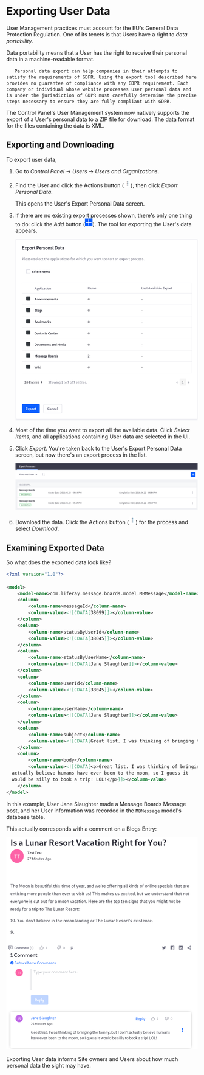 # Exporting User Data

User Management practices must account for the EU's General Data Protection Regulation. One of its tenets is that Users have a right to _data portability_.

Data portability means that a User has the right to receive their personal data in a machine-readable format.

```note::
   Personal data export can help companies in their attempts to satisfy the requirements of GDPR. Using the export tool described here provides no guarantee of compliance with any GDPR requirement. Each company or individual whose website processes user personal data and is under the jurisdiction of GDPR must carefully determine the precise steps necessary to ensure they are fully compliant with GDPR.
```

The Control Panel's User Management system now natively supports the export of a User's personal data to a ZIP file for download. The data format for the files containing the data is XML.

## Exporting and Downloading

To export user data,

1. Go to *Control Panel* &rarr; *Users* &rarr; *Users and Organizations*.

1. Find the User and click the Actions button (![Actions](./exporting-user-data/images/icon-actions.png)), then click *Export Personal Data*.

    This opens the User's Export Personal Data screen.

1. If there are no existing export processes shown, there's only one thing to do: click the *Add* button (![Add](./exporting-user-data/images/icon-add.png)). The tool for exporting the User's data appears.

    ![Figure 1: The Export Personal Data tool lets you export all or some of the User's data.](./exporting-user-data/images/users-export-data.png)

1. Most of the time you want to export all the available data. Click *Select Items*, and all applications containing User data are selected in the UI.

1. Click *Export*. You're taken back to the User's Export Personal Data screen, but now there's an export process in the list.

    ![Figure 2: Once User data is successfully exported, the export process is displayed in the User's Export Personal Data list.](./exporting-user-data/images/users-export-processes.png)

1. Download the data. Click the Actions button (![Actions](./exporting-user-data/images/icon-actions.png)) for the process and select *Download*.

## Examining Exported Data

So what does the exported data look like?

```xml
<?xml version="1.0"?>

<model>
    <model-name>com.liferay.message.boards.model.MBMessage</model-name>
    <column>
        <column-name>messageId</column-name>
        <column-value><![CDATA[38099]]></column-value>
    </column>
    <column>
        <column-name>statusByUserId</column-name>
        <column-value><![CDATA[38045]]></column-value>
    </column>
    <column>
        <column-name>statusByUserName</column-name>
        <column-value><![CDATA[Jane Slaughter]]></column-value>
    </column>
    <column>
        <column-name>userId</column-name>
        <column-value><![CDATA[38045]]></column-value>
    </column>
    <column>
        <column-name>userName</column-name>
        <column-value><![CDATA[Jane Slaughter]]></column-value>
    </column>
    <column>
        <column-name>subject</column-name>
        <column-value><![CDATA[Great list. I was thinking of bringing the family,...]]></column-value>
    </column>
    <column>
        <column-name>body</column-name>
        <column-value><![CDATA[<p>Great list. I was thinking of bringing the family, but I don&#39;t
  actually believe humans have ever been to the moon, so I guess it
  would be silly to book a trip! LOL!</p>]]></column-value>
    </column>
</model>
```

In this example, User Jane Slaughter made a Message Boards Message post, and her User information was recorded in the `MBMessage` model's database table.

This actually corresponds with a comment on a Blogs Entry:

![Figure 3: A Comment on a blog post is User Associated Data.](./exporting-user-data/images/users-mbmessage.png)

Exporting User data informs Site owners and Users about how much personal data the sight may have.
